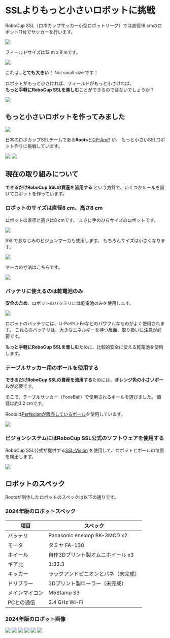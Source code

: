 
# SSLよりもっと小さいロボットに挑戦

RoboCup SSL（ロボカップサッカー小型ロボットリーグ）では直径18 cmのロボット11台でサッカーを行います。

![](../img/vssl/ssl_11robots.jpg)

フィールドサイズは12 m x 9 mです。

![](../img/vssl/ssl_field.png)

これは...**とても大きい！** Not small size です！

ロボットがもっと小さければ、フィールドがもっと小さければ、  
**もっと手軽にRoboCup SSLを楽しむ**ことができるのではないでしょうか？

![](../img/vssl/vssl_robot_with_ball.png)

## もっと小さいロボットを作ってみました

![](../img/vssl/vssl_robots.jpg)

日本のロボカップSSLチームである**Roots**と[OP-AmP](https://sites.google.com/view/op-amp/home/activity)
が、
もっと小さいSSLロボット作りに挑戦しています。

![](../img/roots_logo_small.png)
[![](../img/vssl/op_amp.png)](https://sites.google.com/view/op-amp/home/activity)

## 現在の取り組みについて

**できるだけRoboCup SSLの資産を流用する**
という方針で、いくつかルールを設けてロボットを作っています。

### ロボットのサイズは直径8 cm、高さ8 cm

ロボットの直径と高さは8 cmです。
まさに手のひらサイズのロボットです。

![](../img/vssl/vssl_robot_top.jpg)

SSLでおなじみのビジョンマーカも使用します。
もちろんサイズは小さくなります。

![](../img/vssl/vssl_robots_with_marker.png)

マーカの寸法はこちらです。

![](../img/vssl/vssl_marker.png)

### バッテリに使えるのは乾電池のみ

**安全のため**、ロボットのバッテリには乾電池のみを使用します。

![](../img/vssl/vssl_robots_with_battery.png)

ロボットのバッテリには、Li-PoやLi-Feなどのパワフルなものがよく使用されます。
これらのバッテリは、大きなエネルギーを持つ反面、取り扱いに注意が必要です。

**もっと手軽にRoboCup SSLを楽しむ**ために、比較的安全に使える乾電池を使用します。

### テーブルサッカー用のボールを使用する

**できるだけRoboCup SSLの資産を流用する**ためには、**オレンジ色の小さいボール**が必要です。

そこで、テーブルサッカー（FoosBall）で使用されるボールを選びました。
直径は約3.2 cmです。  

Rootsは[Perfeclanが販売しているボール](https://amzn.asia/d/doyjXYm)を使用しています。

![](../img/vssl/vssl_foos_ball.png)

### ビジョンシステムにはRoboCup SSL公式のソフトウェアを使用する

RoboCup SSL公式が提供する[SSL-Vision](https://github.com/RoboCup-SSL/ssl-vision)
を使用して、ロボットとボールの位置を検出します。

![](../img/vssl/vssl_vision_system.png)

## ロボットのスペック

Rootsが制作したロボットのスペックは以下の通りです。

### 2024年版のロボットスペック

| 項目 | スペック |
| --- | --- |
| バッテリ | Panasonic eneloop BK-3MCD x2 |
| モータ | タミヤ FA-130 |
| ホイール | 自作3Dプリント製オムニホイール x3 |
| ギア比 | 1:33.3 |
| キッカー | ラックアンドピニオンとバネ（未完成） |
| ドリブラー | 3Dプリント製ローラー（未完成） |
| メインマイコン | M5Stamp S3 |
| PCとの通信 | 2.4 GHz Wi-Fi |


### 2024年版のロボット画像

![](../img/vssl/vssl_roots_robot01.png)
![](../img/vssl/vssl_roots_robot02.png)
![](../img/vssl/vssl_roots_robot03.png)
![](../img/vssl/vssl_roots_robot04.png)
![](../img/vssl/vssl_roots_robot05.png)
![](../img/vssl/vssl_roots_robot06.png)




